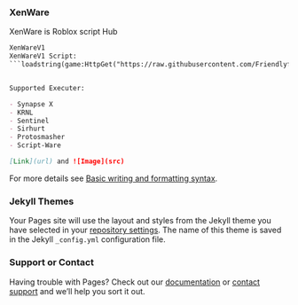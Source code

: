 
### XenWare

XenWare is Roblox script Hub  

```markdown
XenWareV1
XenWareV1 Script:
```loadstring(game:HttpGet("https://raw.githubusercontent.com/Friendlyfireisbad/XenWareV1/main/loader"))()```


Supported Executer:

- Synapse X
- KRNL
- Sentinel
- Sirhurt
- Protosmasher
- Script-Ware

[Link](url) and ![Image](src)
```

For more details see [Basic writing and formatting syntax](https://docs.github.com/en/github/writing-on-github/getting-started-with-writing-and-formatting-on-github/basic-writing-and-formatting-syntax).

### Jekyll Themes

Your Pages site will use the layout and styles from the Jekyll theme you have selected in your [repository settings](https://github.com/Friendlyfireisbad/Xenware-Site/settings/pages). The name of this theme is saved in the Jekyll `_config.yml` configuration file.

### Support or Contact

Having trouble with Pages? Check out our [documentation](https://docs.github.com/categories/github-pages-basics/) or [contact support](https://support.github.com/contact) and we’ll help you sort it out.
